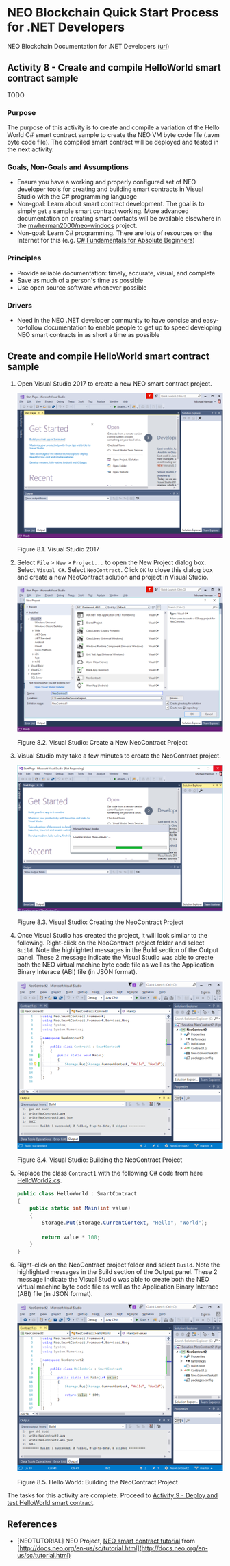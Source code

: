 # NEO Blockchain Quick Start Process for .NET Developers

NEO Blockchain Documentation for .NET Developers ([url](https://github.com/mwherman2000/neo-windocs/tree/master/windocs))

## Activity 8 - Create and compile HelloWorld smart contract sample

TODO

### Purpose

The purpose of this activity is to create and compile a variation of the Hello World C# smart contract sample to create the NEO VM byte code file (.avm byte code file). The compiled smart contract will be deployed and tested in the next activity.

### Goals, Non-Goals and Assumptions

* Ensure you have a working and properly configured set of NEO developer tools for creating and building smart contracts in Visual Studio with the C# programming language
* Non-goal: Learn about smart contract development. The goal is to simply get a sample smart contract working. More advanced documentation on creating smart contacts will be available elsewhere in the [mwherman2000/neo-windocs](https://github.com/mwherman2000/neo-windocs/tree/master/windocs) project.
* Non-goal: Learn C# programming. There are lots of resources on the Internet for this (e.g. [C# Fundamentals for Absolute Beginners](https://mva.microsoft.com/en-us/training-courses/c-fundamentals-for-absolute-beginners-16169?l=Lvld4EQIC_2706218949))

### Principles

* Provide reliable documentation: timely, accurate, visual, and complete
* Save as much of a person's time as possible
* Use open source software whenever possible

### Drivers

* Need in the NEO .NET developer community to have concise and easy-to-follow documentation to enable people to get up to speed developing NEO smart contracts in as short a time as possible

## Create and compile HelloWorld smart contract sample

1. Open Visual Studio 2017 to create a new NEO smart contract project.

    ![Visual Studio 2017](./images/05-buildneodevtools/NeonCompilerLTest.png)

    Figure 8.1. Visual Studio 2017

2. Select `File` > `New` > `Project...` to open the New Project dialog box. Select `Visual C#`. Select `NeoContract`. Click `OK` to close this dialog box and create a new NeoContract solution and project in Visual Studio. 

    ![Visual Studio: Create a New NeoContract Project](./images/05-buildneodevtools/NeonCompilerMTest.png)

    Figure 8.2. Visual Studio: Create a New NeoContract Project

3. Visual Studio may take a few minutes to create the NeoContract project.

    ![Visual Studio: Creating the NeoContract Project](./images/05-buildneodevtools/NeonCompilerNTest.png)

    Figure 8.3. Visual Studio: Creating the NeoContract Project

4. Once Visual Studio has created the project, it will look similar to the following. Right-click on the NeoContract project folder and select `Build`. Note the highlighted messages in the Build section of the Output panel. These 2 message indicate the Visual Studio was able to create both the NEO virtual machine byte code file as well as the Application Binary Interace (ABI) file (in JSON format).

    ![Visual Studio: Building the NeoContract Project](./images/08-createcompilesmartcontract/HelloWorld1.png)

    Figure 8.4. Visual Studio: Building the NeoContract Project

5. Replace the class `Contract1` with the following C# code from here [HelloWorld2.cs](./snippets/HelloWorld2.cs).
   ```csharp
   public class HelloWorld : SmartContract
   {
       public static int Main(int value)
       {
           Storage.Put(Storage.CurrentContext, "Hello", "World");

           return value * 100;
       }
   }
   ```

5. Right-click on the NeoContract project folder and select `Build`. Note the highlighted messages in the Build section of the Output panel. These 2 message indicate the Visual Studio was able to create both the NEO virtual machine byte code file as well as the Application Binary Interace (ABI) file (in JSON format).

   ![Hello World: Building the NeoContract Project](./images/08-createcompilesmartcontract/HelloWorld2.png)

    Figure 8.5. Hello World: Building the NeoContract Project

The tasks for this activity are complete. Proceed to [Activity 9 - Deploy and test HelloWorld smart contract](./09-deploytestsmartcontract.md).

## References

* [NEOTUTORIAL] NEO Project, [NEO smart contract tutorial](http://docs.neo.org/en-us/sc/tutorial.html) from [http://docs.neo.org/en-us/sc/tutorial.html](http://docs.neo.org/en-us/sc/tutorial.html)

